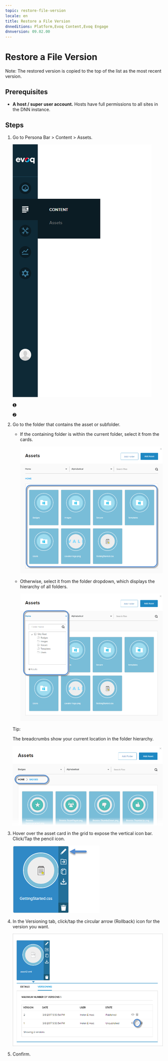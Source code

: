 ```yaml
---
topic: restore-file-version
locale: en
title: Restore a File Version
dnneditions: Platform,Evoq Content,Evoq Engage
dnnversion: 09.02.00
---
```


# Restore a File Version

Note: The restored version is copied to the top of the list as the most recent version.

## Prerequisites

*   **A host / super user account.** Hosts have full permissions to all sites in the DNN instance.

## Steps

1.  Go to Persona Bar \> Content \> Assets.
    
    ![Persona Bar > Content > Assets](img/scr-pbar-mod-Content-E91.png)
    
    ➊
    
    ➋
    
2.  Go to the folder that contains the asset or subfolder.
    
    *   If the containing folder is within the current folder, select it from the cards.
        
          
        
        ![Assets grid](img/scr-Assets-assetlist-grid-E90.png)
        
          
        
    *   Otherwise, select it from the folder dropdown, which displays the hierarchy of all folders.
        
          
        
        ![Folder selection](img/scr-Assets-folderdropdown-E90.png)
        
          
        
    
    Tip:
    
    The breadcrumbs show your current location in the folder hierarchy.
    
      
    
    ![Breadcrumbs](img/scr-Assets-breadcrumbs-E90.png)
    
      
    
3.  Hover over the asset card in the grid to expose the vertical icon bar. Click/Tap the pencil icon.
    
      
    
    ![Asset card iconbar - pencil](img/scr-Assets-assetcard-iconbar-edit-E90.png)
    
      
    
4.  In the Versioning tab, click/tap the circular arrow (Rollback) icon for the version you want.
    
      
    
    ![Asset > Edit > Versioning — Rollback](img/scr-Assets-asset-edit-versioning-rollback-E90.png)
    
      
    
5.  Confirm.